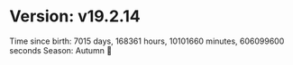 # Version: v19.2.14
Time since birth: 7015 days, 168361 hours, 10101660 minutes, 606099600 seconds
Season: Autumn 🍁
